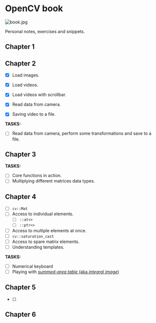 # OpenCV book

![book.jpg](D:\repo\computer-vision\opencv-book\res\book.jpg)

Personal notes, exercises and snippets.

## Chapter 1

## Chapter 2

- [x] Load images.

- [x] Load videos.

- [x] Load videos with scrollbar.

- [x] Read data from camera.

- [x] Saving video to a file.

**TASKS:**

- [ ] Read data from camera, perform some transformations and save to a file.

## Chapter 3

**TASKS:**

- [ ] Core functions in action.
- [ ] Multiplying different matrices data types.

## Chapter 4

- [ ]  `cv::Mat`
- [ ] Access to individual elements.
  - [ ] `::at<>`
  - [ ] `::ptr<>`
- [ ] Access to multiple elements at once.
- [ ] `cv::saturation_cast`
- [ ] Access to spare matrix elements.
- [ ] Understanding templates.

**TASKS:**

- [ ] Numerical keyboard
- [ ] Playing with [*summed-area table* (aka *integral image*)](https://en.wikipedia.org/wiki/Summed-area_table)

## Chapter 5

- [ ] 

## Chapter 6

